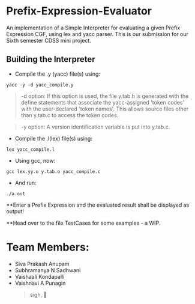 # Prefix-Expression-Evaluator

An implementation of a Simple Interpreter for evaluating a given Prefix Expression CGF, using lex and yacc parser.
This is our submission for our Sixth semester CDSS mini project.

## Building the Interpreter
- Compile the .y (yacc) file(s) using:

`yacc -y -d yacc_compile.y`

> -d option:	If this option is used, the file y.tab.h is generated with the define statements that associate the yacc-assigned 'token codes' with the user-declared 'token names'. This allows source files other than y.tab.c to access the token codes.

> -y option: A version identification variable is put into y.tab.c. 


- Compile the .l(lex) file(s) using:

`lex yacc_compile.l`

- Using gcc, now:

`gcc lex.yy.o y.tab.o yacc_compile.c`

- And run:

`./a.out`




**Enter a Prefix Expression and the evaluated result shall be displayed as output!

**Head over to the file TestCases for some examples - a WIP.

# Team Members:
- Siva Prakash Anupam
- Subhramanya N Sadhwani
- Vaishaali Kondapalli
- Vaishnavi A Punagin
  > sigh, :poop:
